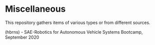 Miscellaneous
=============

This repository gathers items of various types or from different sources.

(hbrns) - SAE-Robotics for Autonomous Vehicle Systems Bootcamp, September 2020
